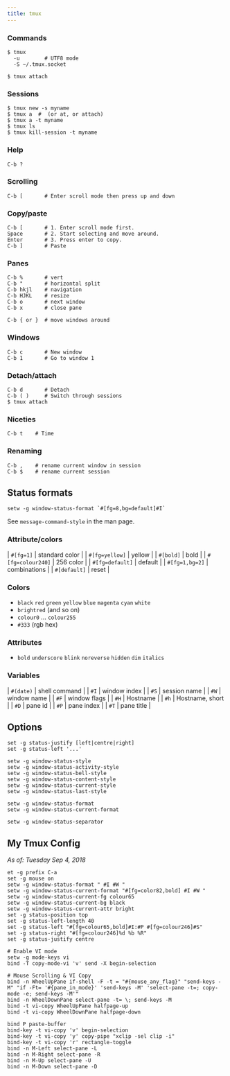 ```yaml
---
title: tmux
---
```


### Commands

    $ tmux
      -u        # UTF8 mode
      -S ~/.tmux.socket

    $ tmux attach

### Sessions

    $ tmux new -s myname
    $ tmux a  #  (or at, or attach)
    $ tmux a -t myname
    $ tmux ls
    $ tmux kill-session -t myname

### Help

    C-b ?

### Scrolling

    C-b [       # Enter scroll mode then press up and down

### Copy/paste

    C-b [       # 1. Enter scroll mode first.
    Space       # 2. Start selecting and move around.
    Enter       # 3. Press enter to copy.
    C-b ]       # Paste

### Panes

    C-b %       # vert
    C-b "       # horizontal split
    C-b hkjl    # navigation
    C-b HJKL    # resize
    C-b o       # next window
    C-b x       # close pane

    C-b { or }  # move windows around

### Windows

    C-b c       # New window
    C-b 1       # Go to window 1

### Detach/attach

    C-b d       # Detach
    C-b ( )     # Switch through sessions
    $ tmux attach

### Niceties

    C-b t    # Time

### Renaming

    C-b ,    # rename current window in session
    C-b $    # rename current session


## Status formats

```
setw -g window-status-format `#[fg=8,bg=default]#I`
```

See `message-command-style` in the man page.

### Attribute/colors

| `#[fg=1]` | standard color |
| `#[fg=yellow]` | yellow |
| `#[bold]` | bold |
| `#[fg=colour240]` | 256 color |
| `#[fg=default]` | default |
| `#[fg=1,bg=2]` | combinations |
| `#[default]` | reset |

### Colors

 * `black` `red` `green` `yellow` `blue` `magenta` `cyan` `white`
 * `brightred` (and so on)
 * `colour0` ... `colour255`
 * `#333` (rgb hex)

### Attributes

 * `bold` `underscore` `blink` `noreverse` `hidden` `dim` `italics`

### Variables

| `#(date)` | shell command |
| `#I` | window index |
| `#S` | session name |
| `#W` | window name |
| `#F` | window flags |
| `#H` | Hostname |
| `#h` | Hostname, short |
| `#D` | pane id |
| `#P` | pane index |
| `#T` | pane title |

## Options

    set -g status-justify [left|centre|right]
    set -g status-left '...'

    setw -g window-status-style
    setw -g window-status-activity-style
    setw -g window-status-bell-style
    setw -g window-status-content-style
    setw -g window-status-current-style
    setw -g window-status-last-style

    setw -g window-status-format
    setw -g window-status-current-format

    setw -g window-status-separator

## My Tmux Config

_As of: Tuesday Sep 4, 2018_

```
et -g prefix C-a
set -g mouse on
setw -g window-status-format " #I #W "
setw -g window-status-current-format "#[fg=color82,bold] #I #W "
setw -g window-status-current-fg colour65
setw -g window-status-current-bg black
setw -g window-status-current-attr bright
set -g status-position top
set -g status-left-length 40
set -g status-left "#[fg=colour65,bold]#I:#P #[fg=colour246]#S"
set -g status-right "#[fg=colour246]%d %b %R"
set -g status-justify centre

# Enable VI mode
setw -g mode-keys vi
bind -T copy-mode-vi 'v' send -X begin-selection

# Mouse Scrolling & VI Copy
bind -n WheelUpPane if-shell -F -t = "#{mouse_any_flag}" "send-keys -M" "if -Ft= '#{pane_in_mode}' 'send-keys -M' 'select-pane -t=; copy-mode -e; send-keys -M'"
bind -n WheelDownPane select-pane -t= \; send-keys -M
bind -t vi-copy WheelUpPane halfpage-up
bind -t vi-copy WheelDownPane halfpage-down

bind P paste-buffer
bind-key -t vi-copy 'v' begin-selection
bind-key -t vi-copy 'y' copy-pipe "xclip -sel clip -i"
bind-key -t vi-copy 'r' rectangle-toggle
bind -n M-Left select-pane -L
bind -n M-Right select-pane -R
bind -n M-Up select-pane -U
bind -n M-Down select-pane -D
```